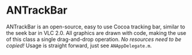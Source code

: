 ANTrackBar
==========

ANTrackBar is an open-source, easy to use Cocoa tracking bar, similar to the seek bar in VLC 2.0. All graphics are drawn with code, making the use of this class a single drag-and-drop operation. *No resources need to be copied!* Usage is straight forward, just see `ANAppDelegate.m`.
